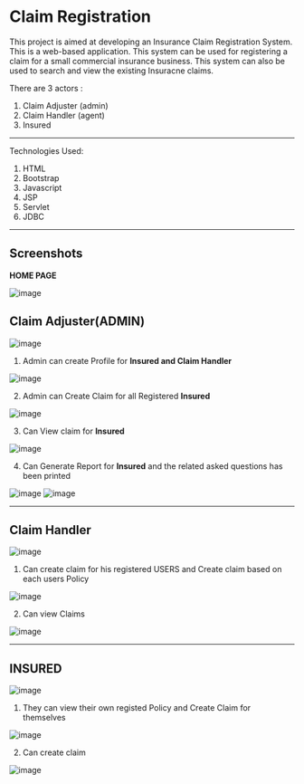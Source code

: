 # Claim Registration

This project is aimed at developing an Insurance Claim Registration System. This is a web-based application. This system can be used for registering a claim for a small commercial insurance business. This system can also be used to search and view the existing Insuracne
claims.

There are 3 actors :
1. Claim Adjuster (admin)
2. Claim Handler (agent)
3. Insured

<hr>

Technologies Used:
1. HTML
2. Bootstrap
3. Javascript
4. JSP
5. Servlet
6. JDBC

<hr>

## Screenshots 

**HOME PAGE**

![image](https://user-images.githubusercontent.com/52199294/69261372-6ea6d680-0be7-11ea-9e7c-7c9bc03c1ed0.png)

## Claim Adjuster(ADMIN)

![image](https://user-images.githubusercontent.com/52199294/69261528-b9c0e980-0be7-11ea-8a95-796168731ae0.png)

1. Admin can create Profile for **Insured and Claim Handler**

![image](https://user-images.githubusercontent.com/52199294/69262036-b8dc8780-0be8-11ea-89e8-fa041cdda2c9.png)

2. Admin can Create Claim for all Registered **Insured**

![image](https://user-images.githubusercontent.com/52199294/69262128-e6c1cc00-0be8-11ea-8840-b0d3fab013ff.png)

3. Can View claim for **Insured**

![image](https://user-images.githubusercontent.com/52199294/69262163-f9d49c00-0be8-11ea-9e97-ba54067e778c.png)

4. Can Generate Report for **Insured** and the related asked questions has been printed

![image](https://user-images.githubusercontent.com/52199294/69262179-02c56d80-0be9-11ea-8b77-53fbf320dbb3.png)
![image](https://user-images.githubusercontent.com/52199294/69262371-65b70480-0be9-11ea-85cb-2a6542a9a4f0.png)

<hr>

## Claim Handler

![image](https://user-images.githubusercontent.com/52199294/69262570-bb8bac80-0be9-11ea-8688-af78514a1a76.png)


1. Can create claim for his registered USERS and Create claim based on each users Policy

![image](https://user-images.githubusercontent.com/52199294/69262623-d3fbc700-0be9-11ea-9928-9aa1324a523f.png)


2. Can view Claims

![image](https://user-images.githubusercontent.com/52199294/69262648-de1dc580-0be9-11ea-98d9-18a970630311.png)

<hr>

## INSURED

![image](https://user-images.githubusercontent.com/52199294/69262963-6308df00-0bea-11ea-9f94-9428494df83b.png)

1. They can view their own registed Policy and Create Claim for themselves

![image](https://user-images.githubusercontent.com/52199294/69262977-6a2fed00-0bea-11ea-85a5-1c062656c957.png)

2. Can create claim

![image](https://user-images.githubusercontent.com/52199294/69262998-7320be80-0bea-11ea-908c-61dea0293455.png)





